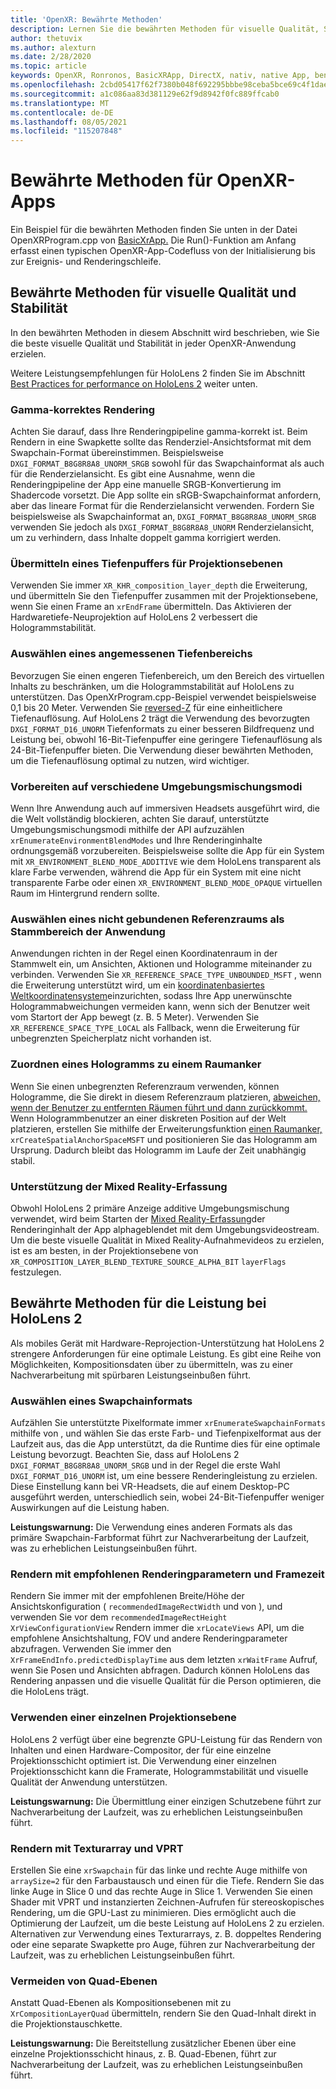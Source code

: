 ```yaml
---
title: 'OpenXR: Bewährte Methoden'
description: Lernen Sie die bewährten Methoden für visuelle Qualität, Stabilität und Leistung für Ihre OpenXR-Anwendungen kennen.
author: thetuvix
ms.author: alexturn
ms.date: 2/28/2020
ms.topic: article
keywords: OpenXR, Ronronos, BasicXRApp, DirectX, nativ, native App, benutzerdefinierte Engine, Middleware, bewährte Methoden, Leistung, Qualität, Stabilität
ms.openlocfilehash: 2cbd05417f62f7380b048f692295bbbe98ceba5bce69c4f1dae21aec812ec450
ms.sourcegitcommit: a1c086aa83d381129e62f9d8942f0fc889ffcab0
ms.translationtype: MT
ms.contentlocale: de-DE
ms.lasthandoff: 08/05/2021
ms.locfileid: "115207848"
---
```

# <a name="openxr-app-best-practices"></a>Bewährte Methoden für OpenXR-Apps

Ein Beispiel für die bewährten Methoden finden Sie unten in der Datei OpenXRProgram.cpp von <a href="https://github.com/microsoft/OpenXR-MixedReality/tree/master/samples/BasicXrApp" target="_blank">BasicXrApp.</a> Die Run()-Funktion am Anfang erfasst einen typischen OpenXR-App-Codefluss von der Initialisierung bis zur Ereignis- und Renderingschleife.

## <a name="best-practices-for-visual-quality-and-stability"></a>Bewährte Methoden für visuelle Qualität und Stabilität

In den bewährten Methoden in diesem Abschnitt wird beschrieben, wie Sie die beste visuelle Qualität und Stabilität in jeder OpenXR-Anwendung erzielen.

Weitere Leistungsempfehlungen für HoloLens 2 finden Sie im Abschnitt [Best Practices for performance on HoloLens 2](#best-practices-for-performance-on-hololens-2) weiter unten.

### <a name="gamma-correct-rendering"></a>Gamma-korrektes Rendering

Achten Sie darauf, dass Ihre Renderingpipeline gamma-korrekt ist. Beim Rendern in eine Swapkette sollte das Renderziel-Ansichtsformat mit dem Swapchain-Format übereinstimmen. Beispielsweise `DXGI_FORMAT_B8G8R8A8_UNORM_SRGB` sowohl für das Swapchainformat als auch für die Renderzielansicht.
Es gibt eine Ausnahme, wenn die Renderingpipeline der App eine manuelle SRGB-Konvertierung im Shadercode vorsetzt. Die App sollte ein sRGB-Swapchainformat anfordern, aber das lineare Format für die Renderzielansicht verwenden. Fordern Sie beispielsweise als Swapchainformat an, `DXGI_FORMAT_B8G8R8A8_UNORM_SRGB` verwenden Sie jedoch als `DXGI_FORMAT_B8G8R8A8_UNORM` Renderzielansicht, um zu verhindern, dass Inhalte doppelt gamma korrigiert werden.

### <a name="submit-depth-buffer-for-projection-layers"></a>Übermitteln eines Tiefenpuffers für Projektionsebenen

Verwenden Sie immer `XR_KHR_composition_layer_depth` die Erweiterung, und übermitteln Sie den Tiefenpuffer zusammen mit der Projektionsebene, wenn Sie einen Frame an `xrEndFrame` übermitteln.
Das Aktivieren der Hardwaretiefe-Neuprojektion auf HoloLens 2 verbessert die Hologrammstabilität.

### <a name="choose-a-reasonable-depth-range"></a>Auswählen eines angemessenen Tiefenbereichs

Bevorzugen Sie einen engeren Tiefenbereich, um den Bereich des virtuellen Inhalts zu beschränken, um die Hologrammstabilität auf HoloLens zu unterstützen.
Das OpenXrProgram.cpp-Beispiel verwendet beispielsweise 0,1 bis 20 Meter.
Verwenden Sie [reversed-Z](https://developer.nvidia.com/content/depth-precision-visualized) für eine einheitlichere Tiefenauflösung.
Auf HoloLens 2 trägt die Verwendung des bevorzugten `DXGI_FORMAT_D16_UNORM` Tiefenformats zu einer besseren Bildfrequenz und Leistung bei, obwohl 16-Bit-Tiefenpuffer eine geringere Tiefenauflösung als 24-Bit-Tiefenpuffer bieten.
Die Verwendung dieser bewährten Methoden, um die Tiefenauflösung optimal zu nutzen, wird wichtiger.

### <a name="prepare-for-different-environment-blend-modes"></a>Vorbereiten auf verschiedene Umgebungsmischungsmodi

Wenn Ihre Anwendung auch auf immersiven Headsets ausgeführt wird, die die Welt vollständig blockieren, achten Sie darauf, unterstützte Umgebungsmischungsmodi mithilfe der API aufzuzählen `xrEnumerateEnvironmentBlendModes` und Ihre Renderinginhalte ordnungsgemäß vorzubereiten.
Beispielsweise sollte die App für ein System mit `XR_ENVIRONMENT_BLEND_MODE_ADDITIVE` wie dem HoloLens transparent als klare Farbe verwenden, während die App für ein System mit eine nicht transparente Farbe oder einen `XR_ENVIRONMENT_BLEND_MODE_OPAQUE` virtuellen Raum im Hintergrund rendern sollte.

### <a name="choose-unbounded-reference-space-as-applications-root-space"></a>Auswählen eines nicht gebundenen Referenzraums als Stammbereich der Anwendung

Anwendungen richten in der Regel einen Koordinatenraum in der Stammwelt ein, um Ansichten, Aktionen und Hologramme miteinander zu verbinden.
Verwenden Sie `XR_REFERENCE_SPACE_TYPE_UNBOUNDED_MSFT` , wenn die Erweiterung unterstützt wird, um ein [koordinatenbasiertes Weltkoordinatensystem](../../design/coordinate-systems.md#building-a-world-scale-experience)einzurichten, sodass Ihre App unerwünschte Hologrammabweichungen vermeiden kann, wenn sich der Benutzer weit vom Startort der App bewegt (z. B. 5 Meter).
Verwenden Sie `XR_REFERENCE_SPACE_TYPE_LOCAL` als Fallback, wenn die Erweiterung für unbegrenzten Speicherplatz nicht vorhanden ist.

### <a name="associate-hologram-with-spatial-anchor"></a>Zuordnen eines Hologramms zu einem Raumanker

Wenn Sie einen unbegrenzten Referenzraum verwenden, können Hologramme, die Sie direkt in diesem Referenzraum platzieren, [abweichen, wenn der Benutzer zu entfernten Räumen führt und dann zurückkommt.](../../design/coordinate-systems.md#building-a-world-scale-experience)
Wenn Hologrammbenutzer an einer diskreten Position auf der Welt platzieren, erstellen Sie mithilfe der Erweiterungsfunktion [einen Raumanker,](../../design/spatial-anchors.md#best-practices) `xrCreateSpatialAnchorSpaceMSFT` und positionieren Sie das Hologramm am Ursprung. Dadurch bleibt das Hologramm im Laufe der Zeit unabhängig stabil.

### <a name="support-mixed-reality-capture"></a>Unterstützung der Mixed Reality-Erfassung

Obwohl HoloLens 2 primäre Anzeige additive Umgebungsmischung verwendet, wird beim Starten der [Mixed Reality-Erfassung](../platform-capabilities-and-apis/mixed-reality-capture-for-developers.md)der Renderinginhalt der App alphageblendet mit dem Umgebungsvideostream.
Um die beste visuelle Qualität in Mixed Reality-Aufnahmevideos zu erzielen, ist es am besten, in der Projektionsebene von `XR_COMPOSITION_LAYER_BLEND_TEXTURE_SOURCE_ALPHA_BIT` `layerFlags` festzulegen.

## <a name="best-practices-for-performance-on-hololens-2"></a>Bewährte Methoden für die Leistung bei HoloLens 2

Als mobiles Gerät mit Hardware-Reprojection-Unterstützung hat HoloLens 2 strengere Anforderungen für eine optimale Leistung.  Es gibt eine Reihe von Möglichkeiten, Kompositionsdaten über zu übermitteln, was zu einer Nachverarbeitung mit spürbaren Leistungseinbußen führt.

### <a name="select-a-swapchain-format"></a>Auswählen eines Swapchainformats

Aufzählen Sie unterstützte Pixelformate immer `xrEnumerateSwapchainFormats` mithilfe von , und wählen Sie das erste Farb- und Tiefenpixelformat aus der Laufzeit aus, das die App unterstützt, da die Runtime dies für eine optimale Leistung bevorzugt. Beachten Sie, dass auf HoloLens 2 `DXGI_FORMAT_B8G8R8A8_UNORM_SRGB` und in der Regel die erste Wahl `DXGI_FORMAT_D16_UNORM` ist, um eine bessere Renderingleistung zu erzielen. Diese Einstellung kann bei VR-Headsets, die auf einem Desktop-PC ausgeführt werden, unterschiedlich sein, wobei 24-Bit-Tiefenpuffer weniger Auswirkungen auf die Leistung haben.
  
**Leistungswarnung:** Die Verwendung eines anderen Formats als das primäre Swapchain-Farbformat führt zur Nachverarbeitung der Laufzeit, was zu erheblichen Leistungseinbußen führt.

### <a name="render-with-recommended-rendering-parameters-and-frame-timing"></a>Rendern mit empfohlenen Renderingparametern und Framezeit

Rendern Sie immer mit der empfohlenen Breite/Höhe der Ansichtskonfiguration ( `recommendedImageRectWidth` und von ), und verwenden Sie vor dem `recommendedImageRectHeight` `XrViewConfigurationView` Rendern immer die `xrLocateViews` API, um die empfohlene Ansichtshaltung, FOV und andere Renderingparameter abzufragen.
Verwenden Sie immer den `XrFrameEndInfo.predictedDisplayTime` aus dem letzten `xrWaitFrame` Aufruf, wenn Sie Posen und Ansichten abfragen.
Dadurch können HoloLens das Rendering anpassen und die visuelle Qualität für die Person optimieren, die die HoloLens trägt.

### <a name="use-a-single-projection-layer"></a>Verwenden einer einzelnen Projektionsebene

HoloLens 2 verfügt über eine begrenzte GPU-Leistung für das Rendern von Inhalten und einen Hardware-Compositor, der für eine einzelne Projektionsschicht optimiert ist.
Die Verwendung einer einzelnen Projektionsschicht kann die Framerate, Hologrammstabilität und visuelle Qualität der Anwendung unterstützen.  
  
**Leistungswarnung:** Die Übermittlung einer einzigen Schutzebene führt zur Nachverarbeitung der Laufzeit, was zu erheblichen Leistungseinbußen führt.

### <a name="render-with-texture-array-and-vprt"></a>Rendern mit Texturarray und VPRT

Erstellen Sie eine `xrSwapchain` für das linke und rechte Auge mithilfe von `arraySize=2` für den Farbaustausch und einen für die Tiefe.
Rendern Sie das linke Auge in Slice 0 und das rechte Auge in Slice 1.
Verwenden Sie einen Shader mit VPRT und instanzierten Zeichnen-Aufrufen für stereoskopisches Rendering, um die GPU-Last zu minimieren.
Dies ermöglicht auch die Optimierung der Laufzeit, um die beste Leistung auf HoloLens 2 zu erzielen.
Alternativen zur Verwendung eines Texturarrays, z. B. doppeltes Rendering oder eine separate Swapkette pro Auge, führen zur Nachverarbeitung der Laufzeit, was zu erheblichen Leistungseinbußen führt.

### <a name="avoid-quad-layers"></a>Vermeiden von Quad-Ebenen

Anstatt Quad-Ebenen als Kompositionsebenen mit zu `XrCompositionLayerQuad` übermitteln, rendern Sie den Quad-Inhalt direkt in die Projektionstauschkette.

**Leistungswarnung:** Die Bereitstellung zusätzlicher Ebenen über eine einzelne Projektionsschicht hinaus, z. B. Quad-Ebenen, führt zur Nachverarbeitung der Laufzeit, was zu erheblichen Leistungseinbußen führt.